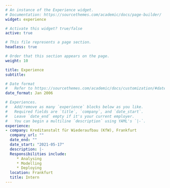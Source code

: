 ```yaml
---
# An instance of the Experience widget.
# Documentation: https://sourcethemes.com/academic/docs/page-builder/
widget: experience

# Activate this widget? true/false
active: true

# This file represents a page section.
headless: true

# Order that this section appears on the page.
weight: 10

title: Experience
subtitle:

# Date format
#   Refer to https://sourcethemes.com/academic/docs/customization/#date-format
date_format: Jan 2006

# Experiences.
#   Add/remove as many `experience` blocks below as you like.
#   Required fields are `title`, `company`, and `date_start`.
#   Leave `date_end` empty if it's your current employer.
#   You can begin a multiline `description` using YAML's `|-`.
experience:
- company: Kreditanstalt für Wiederaufbau (KfW), Frankfurt
  company_url: ""
  date_end: ""
  date_start: "2021-05-17"
  description: |-
  Responsibilities include:
     * Analysing
     * Modelling
     * Deploying
  location: Frankfurt
  title: Intern
---
```

